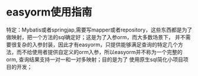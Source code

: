 
# easyorm使用指南

特定：Mybatis或者springjap,需要写mapper或者repository，这些东西都是为了做映射，把一个方法的sql确定好；这是为了入参orm，而大多数场景下，
并不需要很复杂的入参封装，因此才有easyorm，只提供能够满足查询的特定几个方法，而不给使用者提供自定义的orm入参，所以easyorm并不称为一个完整的orm,
查询结果支持一对一和一对多映射；目的是为了 使用原生sql简化小项目项目的开发；

